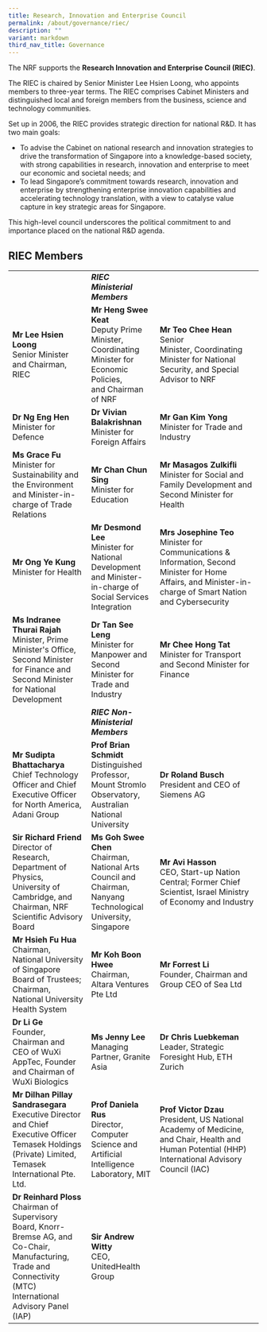 ```yaml
---
title: Research, Innovation and Enterprise Council
permalink: /about/governance/riec/
description: ""
variant: markdown
third_nav_title: Governance
---
```

The NRF supports the **Research Innovation and Enterprise Council (RIEC)**.

The RIEC is chaired by Senior Minister Lee Hsien Loong, who appoints members to three-year terms. The RIEC comprises Cabinet Ministers and distinguished local and foreign members from the business, science and technology communities.

Set up in 2006, the RIEC provides strategic direction for national R&amp;D. It has two main goals:

* To advise the Cabinet on national research and innovation strategies to drive the transformation of Singapore into a knowledge-based society, with strong capabilities in research, innovation and enterprise to meet our economic and societal needs; and
* To lead Singapore’s commitment towards research, innovation and enterprise by strengthening enterprise innovation capabilities and accelerating technology translation, with a view to catalyse value capture in key strategic areas for Singapore.

This high-level council underscores the political commitment to and importance placed on the national R&amp;D agenda.

## RIEC Members ##

| | |  |
| -------- | -------- | -------- |
||***RIEC Ministerial Members***
| **Mr Lee Hsien Loong** <br>Senior Minister and Chairman, RIEC | **Mr Heng Swee Keat** <br>Deputy Prime Minister,&nbsp; Coordinating Minister for Economic Policies, and&nbsp;Chairman of NRF | **Mr Teo Chee Hean** <br>Senior Minister,&nbsp;Coordinating Minister for&nbsp;National Security, and&nbsp;Special Advisor to NRF
| **Dr Ng Eng Hen** <br>Minister for Defence | **Dr&nbsp;Vivian Balakrishnan**<br>Minister for Foreign Affairs | **Mr Gan Kim Yong**<br>Minister for Trade and Industry
| **Ms Grace Fu**<br>Minister for Sustainability and the Environment and Minister-in-charge of Trade Relations |**Mr Chan Chun Sing**<br>Minister for Education | **Mr Masagos Zulkifli**<br> Minister for Social and Family Development and Second Minister for Health
| **Mr Ong Ye Kung**<br>Minister for Health | **Mr Desmond Lee**<br>Minister for National Development and Minister-in-charge of Social Services Integration | **Mrs Josephine Teo** <br>Minister for Communications &amp; Information, Second Minister for Home Affairs, and Minister-in-charge of Smart Nation and Cybersecurity
| **Ms Indranee Thurai Rajah** <br>Minister, Prime Minister's Office, Second Minister for Finance and Second Minister for National Development |**Dr Tan See Leng**<br>Minister for Manpower and Second Minister for Trade and Industry | **Mr Chee Hong Tat**<br> Minister for Transport and Second Minister for Finance 
||***RIEC Non-Ministerial Members***||
|**Mr Sudipta Bhattacharya**<br>Chief Technology Officer and Chief Executive Officer for North America, Adani Group | **Prof Brian Schmidt**<br>Distinguished Professor, Mount Stromlo Observatory, Australian National University | **Dr Roland Busch**<br>President and CEO of Siemens AG
| **Sir Richard Friend** <br>Director of Research, Department of Physics, University of Cambridge, and Chairman, NRF Scientific Advisory Board | **Ms Goh Swee Chen**<br>Chairman, National Arts Council and Chairman, Nanyang Technological University, Singapore | **Mr Avi Hasson**<br> CEO, Start-up Nation Central; Former Chief Scientist, Israel Ministry of Economy and Industry 
| **Mr Hsieh Fu Hua**<br>Chairman, National University of Singapore Board of Trustees; Chairman, National University Health System | **Mr Koh Boon Hwee**<br>Chairman, Altara Ventures Pte Ltd | **Mr Forrest Li**<br>Founder, Chairman and Group CEO of Sea Ltd
| **Dr Li Ge** <br>Founder, Chairman and CEO of WuXi AppTec, Founder and Chairman of WuXi Biologics | **Ms Jenny Lee**<br>Managing Partner, Granite Asia | **Dr Chris Luebkeman**<br> Leader, Strategic Foresight Hub, ETH Zurich 
| **Mr Dilhan Pillay Sandrasegara**<br>Executive Director and Chief Executive Officer Temasek Holdings (Private) Limited, Temasek International Pte. Ltd. | **Prof Daniela Rus** <br> Director, Computer Science and Artificial Intelligence Laboratory, MIT | **Prof Victor Dzau** <br> President, US National Academy of Medicine, and Chair, Health and Human Potential (HHP) International Advisory Council (IAC)
| **Dr Reinhard Ploss**<br>Chairman of Supervisory Board, Knorr-Bremse AG, and Co-Chair, Manufacturing, Trade and Connectivity (MTC) International Advisory Panel (IAP) | **Sir Andrew Witty**<br>CEO, UnitedHealth Group